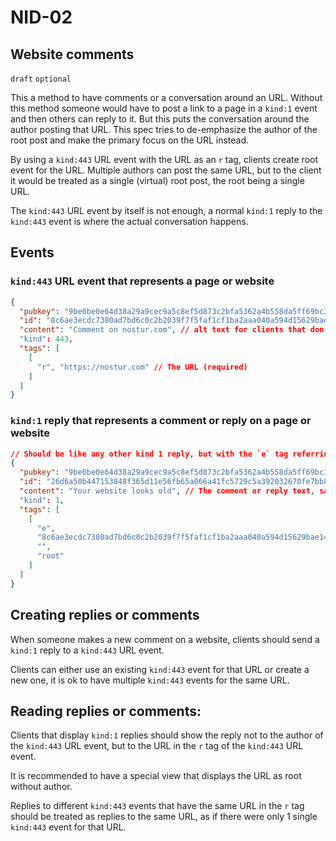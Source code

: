 NID-02
======

Website comments
----------------

`draft` `optional`

This a method to have comments or a conversation around an URL. Without this method someone would have to post a link to a page in a `kind:1` event and then others can reply to it. But this puts the conversation around the author posting that URL. This spec tries to de-emphasize the author of the root post and make the primary focus on the URL instead.

By using a `kind:443` URL event with the URL as an `r` tag, clients create root event for the URL. Multiple authors can post the same URL, but to the client it would be treated as a single (virtual) root post, the root being a single URL.

The `kind:443` URL event by itself is not enough, a normal `kind:1` reply to the `kind:443` event is where the actual conversation happens.

## Events

### `kind:443` URL event that represents a page or website
```json
{
  "pubkey": "9be0be0e64d38a29a9cec9a5c8ef5d873c2bfa5362a4b558da5ff69bc3cbb81e",
  "id": "8c6ae3ecdc7380ad7bd6c0c2b2039f7f5faf1cf1ba2aaa040a594d15629bae14",
  "content": "Comment on nostur.com", // alt text for clients that don't support kind:443
  "kind": 443,
  "tags": [
    [
      "r", "https://nostur.com" // The URL (required)
    ]
  ]
}
```

### `kind:1` reply that represents a comment or reply on a page or website
```json
// Should be like any other kind 1 reply, but with the `e` tag referring to the `kind:443` URL event
{
  "pubkey": "9be0be0e64d38a29a9cec9a5c8ef5d873c2bfa5362a4b558da5ff69bc3cbb81e",
  "id": "26d6a50b447153848f365d11e56fb65a066a41fc5729c5a392032670fe7bb812",
  "content": "Your website looks old", // The comment or reply text, same as any normal `kind:1`
  "kind": 1,
  "tags": [
    [
      "e",
      "8c6ae3ecdc7380ad7bd6c0c2b2039f7f5faf1cf1ba2aaa040a594d15629bae14" // id of the `kind:443` URL that is being replied to
      "",
      "root"
    ]
  ]
}
```

## Creating replies or comments

When someone makes a new comment on a website, clients should send a `kind:1` reply to a `kind:443` URL event.

Clients can either use an existing `kind:443` event for that URL or create a new one, it is ok to have multiple `kind:443` events for the same URL.

## Reading replies or comments:
Clients that display `kind:1` replies should show the reply not to the author of the `kind:443` URL event, but to the URL in the `r` tag of the `kind:443` URL event.

It is recommended to have a special view that displays the URL as root without author.

Replies to different `kind:443` events that have the same URL in the `r` tag should be treated as replies to the same URL, as if there were only 1 single `kind:443` event for that URL.


